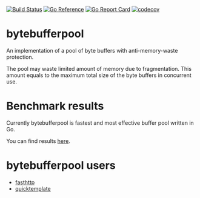 [![Build Status](https://app.travis-ci.com/xenking/bytebufferpool.svg?branch=master)](https://app.travis-ci.com/xenking/bytebufferpool)
[![Go Reference](https://pkg.go.dev/badge/github.com/xenking/bytebufferpool.svg)](https://pkg.go.dev/github.com/xenking/bytebufferpool)
[![Go Report Card](https://goreportcard.com/badge/github.com/xenking/bytebufferpool)](https://goreportcard.com/report/github.com/xenking/bytebufferpool)
[![codecov](https://codecov.io/gh/xenking/bytebufferpool/branch/master/graph/badge.svg?token=WH2SGawBHl)](https://codecov.io/gh/xenking/bytebufferpool)

# bytebufferpool

An implementation of a pool of byte buffers with anti-memory-waste protection.

The pool may waste limited amount of memory due to fragmentation.
This amount equals to the maximum total size of the byte buffers
in concurrent use.

# Benchmark results
Currently bytebufferpool is fastest and most effective buffer pool written in Go.

You can find results [here](https://omgnull.github.io/go-benchmark/buffer/).

# bytebufferpool users

* [fasthttp](https://github.com/valyala/fasthttp)
* [quicktemplate](https://github.com/valyala/quicktemplate)
